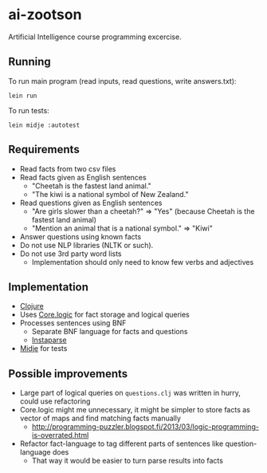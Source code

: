 # ai-zootson

Artificial Intelligence course programming excercise.

## Running

To run main program (read inputs, read questions, write answers.txt):
```
lein run
```

To run tests:
```
lein midje :autotest
```

## Requirements

- Read facts from two csv files
- Read facts given as English sentences
  - "Cheetah is the fastest land animal."
  - "The kiwi is a national symbol of New Zealand."
- Read questions given as English sentences
  - "Are girls slower than a cheetah?" => "Yes" (because Cheetah is the fastest land animal)
  - "Mention an animal that is a national symbol." => "Kiwi"
- Answer questions using known facts
- Do not use NLP libraries (NLTK or such).
- Do not use 3rd party word lists
  - Implementation should only need to know few verbs and adjectives

## Implementation

- [Clojure](http://clojure.org/)
- Uses [Core.logic](https://github.com/clojure/core.logic) for fact storage and logical queries
- Processes sentences using BNF
  - Separate BNF language for facts and questions
  - [Instaparse](https://github.com/Engelberg/instaparse)
- [Midje](https://github.com/marick/Midje) for tests

## Possible improvements

- Large part of logical queries on `questions.clj` was written in hurry, could use refactoring
- Core.logic might me unnecessary, it might be simpler to store facts as vector of maps and find matching facts manually
  - http://programming-puzzler.blogspot.fi/2013/03/logic-programming-is-overrated.html
- Refactor fact-language to tag different parts of sentences like question-language does
  - That way it would be easier to turn parse results into facts
